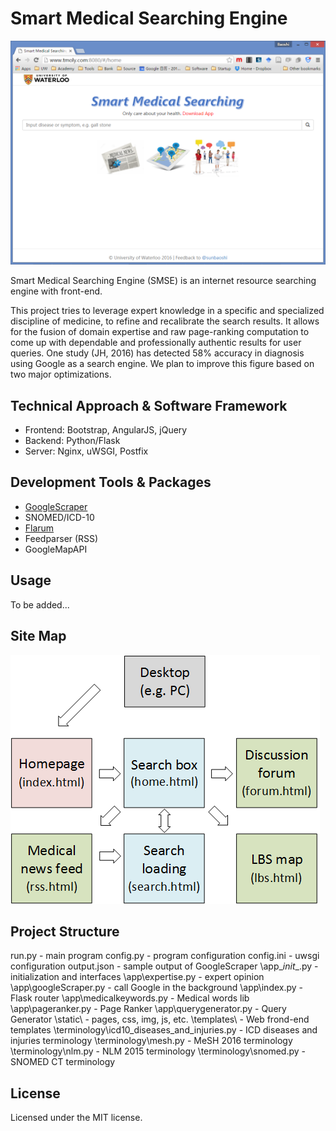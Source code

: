 # Smart Medical Searching Engine
![Smart Medical Searching](https://github.com/sunbaoshi1975/UWStudy/blob/master/CS792/screenshot/query_ui.png)

Smart Medical Searching Engine (SMSE) is an internet resource searching engine with front-end.

This project tries to leverage expert knowledge in a specific and specialized discipline of medicine, to refine and recalibrate the search results. It allows for the fusion of domain expertise and raw page-ranking computation to come up with dependable and professionally authentic results for user queries. One study (JH, 2016) has detected 58% accuracy in diagnosis using Google as a search engine. We plan to improve this figure based on two major optimizations.

## Technical Approach & Software Framework
* Frontend: Bootstrap, AngularJS, jQuery
* Backend: Python/Flask
* Server: Nginx, uWSGI, Postfix  

## Development Tools & Packages
* [GoogleScraper](https://github.com/NikolaiT/GoogleScraper)
* SNOMED/ICD-10
* [Flarum](https://github.com/flarum/flarum)
* Feedparser (RSS)
* GoogleMapAPI

## Usage
To be added...  

## Site Map
![Site Map](https://github.com/sunbaoshi1975/UWStudy/blob/master/CS792/screenshot/sitemap.png)

## Project Structure
run.py - main program
config.py - program configuration
config.ini - uwsgi configuration
output.json - sample output of GoogleScraper
\app\__init__.py - initialization and interfaces
\app\expertise.py - expert opinion
\app\googleScraper.py - call Google in the background
\app\index.py - Flask router
\app\medicalkeywords.py - Medical words lib
\app\pageranker.py - Page Ranker
\app\querygenerator.py - Query Generator 
\static\ - pages, css, img, js, etc.
\templates\ - Web frond-end templates
\terminology\icd10_diseases_and_injuries.py - ICD diseases and injuries terminology
\terminology\mesh.py - MeSH 2016 terminology
\terminology\nlm.py - NLM 2015 terminology
\terminology\snomed.py - SNOMED CT terminology

## License
Licensed under the MIT license.
